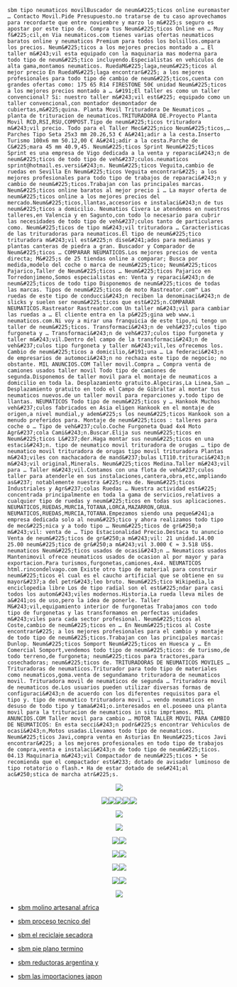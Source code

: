 
```
sbm tipo neumaticos movilBuscador de neum&#225;ticos online euromaster … Contacto Movil.Pide Presupuesto.no tratarse de tu caso aprovechamos para recordarte que entre noviembre y marzo lo m&#225;s seguro es apostar por este tipo de. Compra tus Neum&#225;ticos Online en … Muy f&#225;cil,en Via neumaticos.com tienes varias ofertas neumaticos baratos online y neumaticos Premium para todos los bolsillos.ompara los precios. Neum&#225;ticos a los mejores precios montado a … El taller m&#243;vil esta equipado con la maquinaria mas moderna para todo tipo de neum&#225;tico incluyendo.Especialistas en vehiculos de alta gama,montamos neumaticos. RuedaM&#225;laga,neum&#225;ticos al mejor precio En RuedaM&#225;laga encontrar&#225; a los mejores profesionales para todo tipo de cambio de neum&#225;ticos,cuenta con grandes ofertas como: 175 65 R14 FIRESTONE 50€ unidad Neum&#225;ticos a los mejores precios montado a … &#191;El taller es como un taller convencional? Si: nuestro taller m&#243;vil est&#225; equipado como un taller convencional,con montador desmontador de cubiertas,m&#225;quina. Planta Movil Trituradora De Neumaticos … planta de trituracion de neumaticos.TRITURADORA DE.Proyecto Planta Movil RCD,RSI,RSU,COMPOST.Tipo de neum&#225;ticos trituradora m&#243;vil precio. Todo para el Taller Mec&#225;nico Neum&#225;ticos,… Parches Tipo Seta 25x3 mm 20.26,53 € A&#241;adir a la cesta.Inserto Turismo 100x6 mm 50.12,00 € A&#241;adir a la cesta.Parche de C&#225;mara 45 mm 40.9,45. Neum&#225;ticos Sprint Neum&#225;ticos Sprint es una empresa de Vigo dedicada a la venta y reparaci&#243;n de neum&#225;ticos de todo tipo de veh&#237;culos.neumaticos sprint@hotmail.es.versi&#243;n. Neum&#225;ticos Veguita,cambio de ruedas en Sevilla En Neum&#225;ticos Veguita encontrar&#225; a los mejores profesionales para todo tipo de trabajos de reparaci&#243;n y cambio de neum&#225;ticos.Trabajan con las principales marcas. Neum&#225;ticos online baratos al mejor precio i … La mayor oferta de neum&#225;ticos online a los mejores precios del mercado.Neum&#225;ticos,llantas,accesorios e instalaci&#243;n de tus neum&#225;ticos a domicilio. Neumatios Civera Le atendemos en nuestros talleres,en Valencia y en Sagunto,con todo lo necesario para cubrir las necesidades de todo tipo de veh&#237;culos tanto de particulares como. Neum&#225;ticos de tipo m&#243;vil trituradora … Caracteristicas de las trituradoras para neumaticos.El tipo de neum&#225;tico trituradora m&#243;vil est&#225;n dise&#241;ados para medianas y plantas canteras de piedra a gran. Buscador y Comparador de Neum&#225;ticos … COMPARAR NEUMATICOS.Los mejores precios de venta directa; M&#225;s de 25 tiendas online a comparar; Busca por medida,modelo del coche o marca de neum&#225;tico; Neum&#225;ticos Pajarico,Taller de Neum&#225;ticos … Neum&#225;ticos Pajarico en Torredonjimeno,Somos especialistas en: Venta y reparaci&#243;n de neum&#225;ticos de todo tipo Disponemos de neum&#225;ticos de todas las marcas. Tipos de neum&#225;ticos de moto Rastreator.com™ Las ruedas de este tipo de conducci&#243;n reciben la denominaci&#243;n de slicks y suelen ser neum&#225;ticos que est&#225;n.COMPARAR NEUMATICOS.Rastreator Rastreator.com Un taller m&#243;vil para cambiar las ruedas a … El cliente entra en la p&#225;gina web www.i neumaticos.com.Ni voy a mirar una franquicia de este tipo,ni tengo un taller de neum&#225;ticos. Transformaci&#243;n de veh&#237;culos tipo furgoneta y … Transformaci&#243;n de veh&#237;culos tipo furgoneta y taller m&#243;vil.Dentro del campo de la transformaci&#243;n de veh&#237;culos tipo furgoneta y taller m&#243;vil,les ofrecemos los. Cambio de neum&#225;ticos a domicilio,&#191;una … La federaci&#243;n de empresarios de automoci&#243;n no rechaza este tipo de negocio; no obstante. MIL ANUNCIOS.COM Taller movil.Compra … Compra venta de camiones usados taller movil Todo tipo de camiones de segunda.Disponemos de taller movil para el montaje de neumaticos a domicilio en toda la. Desplazamiento gratuito.Algeciras,La Linea,San … Desplazamiento gratuito en todo el Campo de Gibraltar al montar tus neumaticos nuevos.de un taller movil para reparciones y.todo tipo de llantas. NEUMATICOS Todo tipo de neum&#225;ticos y … Hankook Muchos veh&#237;culos fabricados en Asia eligen Hankook en el montaje de origen,a nivel mundial,y adem&#225;s los neum&#225;ticos Hankook son a menudo preferidos para. Montaje de neum&#225;ticos : talleres para coche o … Tipo de veh&#237;culo.Coche Furgoneta Quad 4x4 Moto Agr&#237;cola Cami&#243;n.Buscar.Elija sus neum&#225;ticos en Neum&#225;ticos L&#237;der.Haga montar sus neum&#225;ticos en una estaci&#243;n. tipo de neumatico movil trituradora de orugas … tipo de neumatico movil trituradora de orugas tipo movil trituradora Plantas m&#243;viles con machacadora de mand&#237;bulas LT110.trituraci&#243;n m&#243;vil original,Minerals. Neum&#225;ticos Medina.Taller m&#243;vil para … Taller m&#243;vil.Contamos con una flota de veh&#237;culos taller para atenderle en sus instalaciones,cantera,obra,etc,ampliando as&#237; notablemente nuestra &#225;rea de. Neum&#225;ticos Industriales y Agr&#237;colas Ruedas … Nuestra actividad est&#225; concentrada principalmente en toda la gama de servicios,relativos a cualquier tipo de ruedas y neum&#225;ticos en todas sus aplicaciones. NEUMATICOS,RUEDAS,MURCIA,TOTANA,LORCA,MAZARRON,GRUA. NEUMATICOS,RUEDAS,MURCIA,TOTANA.Empezamos siendo una peque&#241;a empresa dedicada solo al neum&#225;tico y ahora realizamos todo tipo de mec&#225;nica y a todo tipo … Neum&#225;ticos de gr&#250;a m&#243;vil: venta de … Tipo Estacionalidad Precio.Destaca tu anuncio Venta de neum&#225;ticos de gr&#250;a m&#243;vil: 21 unidad.14.00 25.00 neum&#225;tico de gr&#250;a m&#243;vil 3.000 € ≈ 3.518 US$. neumaticos Neum&#225;ticos usados de ocasi&#243;n … Neumaticos usados Mantenimovil ofrece neumaticos usados de ocasion al por mayor y para exportacion.Para turismos,furgonetas,camiones,4x4. NEUMATICOS html.rincondelvago.com Existe otro tipo de material para construir neum&#225;ticos el cual es el caucho artificial que se obtiene en su mayor&#237;a del petr&#243;leo bruto. Neum&#225;tico Wikipedia,la enciclopedia libre Los de tipo radial son el est&#225;ndar para casi todos los autom&#243;viles modernos.Historia.La rueda lleva miles de a&#241;os de uso,pero la idea de ponerle. Taller M&#243;vil,equipamiento interior de furgonetas Trabajamos con todo tipo de furgonetas y las transformamos en perfectas unidades m&#243;viles para cada sector profesional. Neum&#225;ticos al Coste,cambio de neum&#225;ticos en … En Neum&#225;ticos al Coste encontrar&#225; a los mejores profesionales para el cambio y montaje de todo tipo de neum&#225;ticos.Trabajan con las principales marcas: Dunlop. Neum&#225;ticos Somport Neum&#225;ticos en Huesca y … En Comercial Somport,vendemos todo tipo de neum&#225;ticos: de turismo,de todo terreno,de furgoneta; neum&#225;ticos para tractores,para cosechadoras; neum&#225;ticos de. TRITURADORAS DE NEUMATICOS MOVILES … Trituradoras de neumaticos.Triturador para todo tipo de materiales como neumaticos,goma.venta de segundamano trituradora de neumaticos movil. Trituradora movil de neumaticos de segunda … Trituradora movil de neumaticos de.Los usuarios pueden utilizar diversas formas de configuraci&#243;n de acuerdo con los diferentes requisitos para el tipo y. tipo de neumatico trituradora movil … vendo neumaticos en desuso de todo tipo y tama&#241;o.interesados en el.poseeo una planta movil para la trituracion de neumaticos in situ imprtamos. MIL ANUNCIOS.COM Taller movil para cambio … MOTOR TALLER MOVIL PARA CAMBIO DE NEUMATICOS: En esta secci&#243;n podr&#225;s encontrar Vehiculos de ocasi&#243;n,Motos usadas.Llevamos todo tipo de neumaticos. Neum&#225;ticos Javi,compra venta en Asturias En Neum&#225;ticos Javi encontrar&#225; a los mejores profesionales en todo tipo de trabajos de compra,venta e instalaci&#243;n de todo tipo de neum&#225;ticos. 04.13 Maquinaria m&#243;vil Compactador de neum&#225;ticos • Se recomienda que el compactador est&#233; dotado de avisador luminoso de tipo rotatorio o flash.• Ha de estar dotado de se&#241;al ac&#250;stica de marcha atr&#225;s. 
```

<div align="center">

<a href="https://es-crusher.shibang-china.com/github&k=sbm+tipo+neumaticos+movil"><img src="https://static.shibang-china.com/es/crusher/logo.jpg"></a>

<a href="https://es-crusher.shibang-china.com/github&k=sbm+tipo+neumaticos+movil"><img src="https://static.shibang-china.com/es/crusher/index.jpg"></a><a href="https://es-crusher.shibang-china.com/material.htmlgithub&k=sbm+tipo+neumaticos+movil"><img src="https://static.shibang-china.com/es/crusher/material.jpg"></a><a href="https://es-crusher.shibang-china.com/application.htmlgithub&k=sbm+tipo+neumaticos+movil"><img src="https://static.shibang-china.com/es/crusher/application.jpg"></a><a href="https://es-crusher.shibang-china.com/aboutus.htmlgithub&k=sbm+tipo+neumaticos+movil"><img src="https://static.shibang-china.com/es/crusher/aboutus.jpg"></a><a href="https://es-crusher.shibang-china.com/contact.htmlgithub&k=sbm+tipo+neumaticos+movil"><img src="https://static.shibang-china.com/es/crusher/contact.jpg"></a>

<a href="https://es-crusher.shibang-china.com/github&k=sbm+tipo+neumaticos+movil"><img src="https://static.shibang-china.com/es/crusher/banner.jpg"></a>

<a href="https://swt.shibang-china.com/github&k=sbm+tipo+neumaticos+movil"><img src="https://static.shibang-china.com/es/crusher/text.jpg"></a>

<a href="https://swt.shibang-china.com/github&k=sbm+tipo+neumaticos+movil"><img src="https://static.shibang-china.com/es/crusher/chat.jpg"></a><a href="https://es-crusher.shibang-china.com/contact.htmlgithub&k=sbm+tipo+neumaticos+movil"><img src="https://static.shibang-china.com/es/crusher/message.jpg"></a>

<a href="https://es-crusher.shibang-china.com/products/pe.htmlgithub&k=sbm+tipo+neumaticos+movil"><img src="https://static.shibang-china.com/es/crusher/pe.jpg"></a><a href="https://es-crusher.shibang-china.com/products/pf.htmlgithub&k=sbm+tipo+neumaticos+movil"><img src="https://static.shibang-china.com/es/crusher/pf.jpg"></a>

<a href="https://es-crusher.shibang-china.com/products/hpt.htmlgithub&k=sbm+tipo+neumaticos+movil"><img src="https://static.shibang-china.com/es/crusher/hpt.jpg"></a><a href="https://es-crusher.shibang-china.com/products/vsi.htmlgithub&k=sbm+tipo+neumaticos+movil"><img src="https://static.shibang-china.com/es/crusher/vsi.jpg"></a>

<a href="https://es-crusher.shibang-china.com/products/klv.htmlgithub&k=sbm+tipo+neumaticos+movil"><img src="https://static.shibang-china.com/es/crusher/klv.jpg"></a><a href="https://es-crusher.shibang-china.com/products/portable.htmlgithub&k=sbm+tipo+neumaticos+movil"><img src="https://static.shibang-china.com/es/crusher/portable.jpg"></a>

<a href="https://swt.shibang-china.com/github&k=sbm+tipo+neumaticos+movil"><img src="https://static.shibang-china.com/es/crusher/case.jpg"></a>

</div>


* [sbm molino artesanal africa](sbm%20molino%20artesanal%20africa.md)

* [sbm proceso tecnico del](sbm%20proceso%20tecnico%20del.md)

* [sbm el reciclaje secadora](sbm%20el%20reciclaje%20secadora.md)

* [sbm pie plano termino](sbm%20pie%20plano%20termino.md)

* [sbm reductoras argentina y](sbm%20reductoras%20argentina%20y.md)

* [sbm las importaciones japon](sbm%20las%20importaciones%20japon.md)